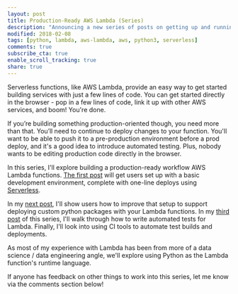 ```yaml
---
layout: post
title: Production-Ready AWS Lambda (Series)
description: "Announcing a new series of posts on getting up and running with AWS Lambda in a production-ready way."
modified: 2018-02-08
tags: [python, lambda, aws-lambda, aws, python3, serverless]
comments: true
subscribe_cta: true
enable_scroll_tracking: true
share: true
---
```


Serverless functions, like AWS Lambda, provide an easy way to get started building services with just a few lines of code. You can get started directly in the browser - pop in a few lines of code, link it up with other AWS services, and boom! You're done.

If you’re building something production-oriented though, you need more than that. You’ll need to continue to deploy changes to your function. You'll want to be able to push it to a pre-production environment before a prod deploy, and it's a good idea to introduce automated testing. Plus, nobody wants to be editing production code directly in the browser.

In this series, I'll explore building a production-ready workflow AWS Lambda functions. [The first post](/up-and-running-lambda) will get users set up with a basic development environment, complete with one-line deploys using [Serverless](https://serverless.com/). 

In my [next post](/custom-packages-lambda), I'll show users how to improve that setup to support deploying custom python packages with your Lambda functions. In my [third post](/testing-lambda-functions) of this series, I'll walk through how to write automated tests for Lambda. Finally, I'll look into using CI tools to automate test builds and deployments.

As most of my experience with Lambda has been from more of a data science / data engineering angle, we'll explore using Python as the Lambda function's runtime language.

If anyone has feedback on other things to work into this series, let me know via the comments section below!
